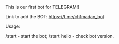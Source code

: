This is our first bot for TELEGRAM!)

Link to add the BOT: https://t.me/ch1madan_bot

Usage:

/start - start the bot;
/start hello - check bot version.
